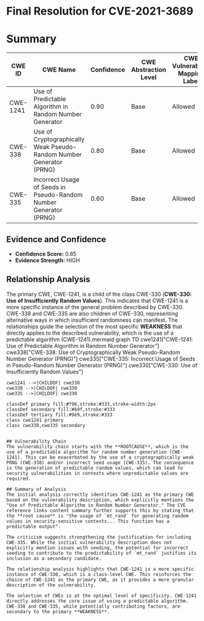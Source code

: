 # Final Resolution for CVE-2021-3689

# Summary
| CWE ID | CWE Name | Confidence | CWE Abstraction Level | CWE Vulnerability Mapping Label | CWE-Vulnerability Mapping Notes |
|---|---|---|---|---|---|
| CWE-1241 | Use of Predictable Algorithm in Random Number Generator | 0.90 | Base | Allowed | Primary CWE |
| CWE-338 | Use of Cryptographically Weak Pseudo-Random Number Generator (PRNG) | 0.80 | Base | Allowed | Secondary Candidate |
| CWE-335 | Incorrect Usage of Seeds in Pseudo-Random Number Generator (PRNG) | 0.60 | Base | Allowed | Secondary Candidate |

## Evidence and Confidence

*   **Confidence Score:** 0.85
*   **Evidence Strength:** HIGH

## Relationship Analysis
The primary CWE, CWE-1241, is a child of the class CWE-330 (**CWE-330: Use of Insufficiently Random Values**). This indicates that CWE-1241 is a more specific instance of the general problem described by CWE-330. CWE-338 and CWE-335 are also children of CWE-330, representing alternative ways in which insufficient randomness can manifest. The relationships guide the selection of the most specific **WEAKNESS** that directly applies to the described vulnerability, which is the use of a predictable algorithm (CWE-1241).mermaid
graph TD
    cwe1241["CWE-1241: Use of Predictable Algorithm in Random Number Generator"]
    cwe338["CWE-338: Use of Cryptographically Weak Pseudo-Random Number Generator (PRNG)"]
    cwe335["CWE-335: Incorrect Usage of Seeds in Pseudo-Random Number Generator (PRNG)"]
    cwe330["CWE-330: Use of Insufficiently Random Values"]
    
    cwe1241 -->|CHILDOF| cwe330
    cwe338 -->|CHILDOF| cwe330
    cwe335 -->|CHILDOF| cwe330
    
    classDef primary fill:#f96,stroke:#333,stroke-width:2px
    classDef secondary fill:#69f,stroke:#333
    classDef tertiary fill:#9e9,stroke:#333
    class cwe1241 primary
    class cwe338,cwe335 secondary
```

## Vulnerability Chain
The vulnerability chain starts with the **ROOTCAUSE**, which is the use of a predictable algorithm for random number generation (CWE-1241). This can be exacerbated by the use of a cryptographically weak PRNG (CWE-338) and/or incorrect seed usage (CWE-335). The consequence is the generation of predictable random values, which can lead to security vulnerabilities in contexts where unpredictable values are required.

## Summary of Analysis
The initial analysis correctly identifies CWE-1241 as the primary CWE based on the vulnerability description, which explicitly mentions the "Use of Predictable Algorithm in Random Number Generator." The CVE reference links content summary further supports this by stating that the **root cause** is "the usage of `mt_rand` for generating random values in security-sensitive contexts... This function has a predictable output".

The criticism suggests strengthening the justification for including CWE-335. While the initial vulnerability description does not explicitly mention issues with seeding, the potential for incorrect seeding to contribute to the predictability of `mt_rand` justifies its inclusion as a secondary candidate.

The relationship analysis highlights that CWE-1241 is a more specific instance of CWE-330, which is a class-level CWE. This reinforces the choice of CWE-1241 as the primary CWE, as it provides a more granular description of the vulnerability.

The selection of CWEs is at the optimal level of specificity. CWE-1241 directly addresses the core issue of using a predictable algorithm. CWE-338 and CWE-335, while potentially contributing factors, are secondary to the primary **WEAKNESS**.
```